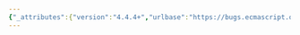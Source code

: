 ```yaml
---
{"_attributes":{"version":"4.4.4+","urlbase":"https://bugs.ecmascript.org/","maintainer":"dherman@mozilla.com"},"bug":{"bug_id":1539,"creation_ts":"2013-05-31 03:30:00 -0700","short_desc":"8.4.2: Introductory paragraph claims Array exotic objects override [[Set]]","delta_ts":"2013-07-15 17:03:48 -0700","product":"Draft for 6th Edition","component":"editorial issue","version":"Rev 15: May 14, 2013 Draft","rep_platform":"All","op_sys":"All","bug_status":"RESOLVED","resolution":"FIXED","priority":"Normal","bug_severity":"normal","everconfirmed":true,"reporter":{"uid":"andrebargull","name":"André Bargull"},"assigned_to":{"uid":"allen","name":"Allen Wirfs-Brock"},"long_desc":[{"commentid":4118,"comment_count":0,"who":{"uid":"andrebargull","name":"André Bargull"},"bug_when":"2013-05-31 03:30:03 -0700","thetext":"Remove text which says Array exotic objects provide an alternative definition for [[Set]]."},{"commentid":4189,"comment_count":1,"who":{"uid":"allen","name":"Allen Wirfs-Brock"},"bug_when":"2013-06-17 10:51:39 -0700","thetext":"fixed in rev 16 editor's draft"},{"commentid":4446,"comment_count":2,"who":{"uid":"allen","name":"Allen Wirfs-Brock"},"bug_when":"2013-07-15 17:03:48 -0700","thetext":"fixed in rev16 draft.  July 15, 2013"}]}}
---
```


